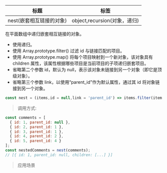 |  标题   | 标签  |
|  ----  | ----  |
| nest(嵌套相互链接的对象) | object,recursion(对象，递归) |

在平面数组中递归嵌套相互链接的对象。

* 使用递归。
* 使用 Array.prototype.filter() 过滤 id 与链接匹配的项目。
* 使用 Array.prototype.map() 将每个项目映射到一个新对象，该对象具有 children 属性，该属性根据哪些项目是当前项目的子项递归嵌套项目。
* 省略第二个参数 id，默认为 null，表示该对象未链接到另一个对象（即它是顶级对象）。
* 省略第三个参数 link，以使用“parent_id”作为默认属性，通过其 id 将对象链接到另一个对象。

```js
const nest = (items,id = null,link = 'parent_id') => items.filter(item => item[link] === id).map(item => ({ ...item,children:nest(items,item.id,link )}));
```

> 调用方式:

```js
const comments = [
  { id: 1, parent_id: null },
  { id: 2, parent_id: 1 },
  { id: 3, parent_id: 1 },
  { id: 4, parent_id: 2 },
  { id: 5, parent_id: 4 }
];
const nestedComments = nest(comments);
// [{ id: 1, parent_id: null, children: [...] }]
```

> 应用场景